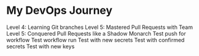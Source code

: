 # My DevOps Journey
Level 4: Learning Git branches
Level 5: Mastered Pull Requests with Team
Level 5: Conquered Pull Requests like a Shadow Monarch
Test push for workflow
Test workflow run
Test with new secrets
Test with confirmed secrets
Test with new keys
